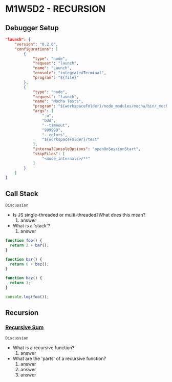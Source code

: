 # M1W5D2 - RECURSION

## Debugger Setup

```json
"launch": {
    "version": "0.2.0",
    "configurations": [
        {
            "type": "node",
            "request": "launch",
            "name": "Launch",
            "console": "integratedTerminal",
            "program": "${file}"
        },
        {
            "type": "node",
            "request": "launch",
            "name": "Mocha Tests",
            "program": "${workspaceFolder}/node_modules/mocha/bin/_mocha",
            "args": [
                "-u",
                "bdd",
                "--timeout",
                "999999",
                "--colors",
                "${workspaceFolder}/test"
            ],
            "internalConsoleOptions": "openOnSessionStart",
            "skipFiles": [
                "<node_internals>/**"
            ]
        }
    ]
}
```

## Call Stack

`Discussion`

- Is JS single-threaded or multi-threaded?What does this mean?
  1. answer
- What is a 'stack'?
  1. answer

```js
function foo() {
  return 2 + bar();
}

function bar() {
  return 6 + baz();
}

function baz() {
  return 3;
}

console.log(foo());
```

## Recursion

### [Recursive Sum]

[Recursive Sum]: rec_sum.js

`Discussion`

- What is a recursive function?
  1. answer
- What are the 'parts' of a recursive function?
  1. answer
  2. answer
  3. answer
